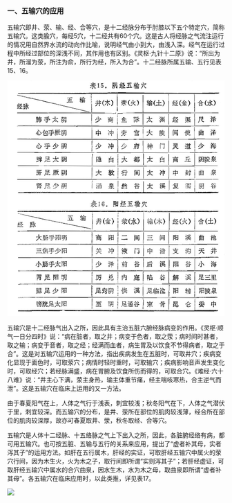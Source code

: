 ### 一、五输穴的应用

五输穴即井、荥、输、经、合等穴，是十二经脉分布于肘膝以下五个特定穴，简称五输穴。这类腧穴，每经5穴，十二经共有60个穴。这是古人将经脉之气流注运行的情况用自然界水流的动向作比喻，说明经气由小到大，由浅入深。经气在运行过程中所经过部位的深浅不同，其作用也有区别。《灵枢·九针十二原》说：“所出为井，所溜为荥，所注为俞，所行为经，所入为合”。十二经脉所属五输、五行见表15、16。

![](./img/表15、16.jpg)

五输穴是十二经脉气出入之所，因此具有主治五脏六腑经脉病变的作用。《灵枢·顺气一日分四时》说：“病在脏者，取之井；病变于色者，取之荥；病时间时甚者，取之输；病变于音者，取之经；经满而血者，病生胃及以饮食不节得病者，取之于合”。这是对五输穴运用的一种方法，指出疾病发生在五脏时，可取井穴；疾病变化显现于面色时，可取荥穴；病情时轻时重时，可取输穴；疾病影响音声发生变化时，可取经穴；若经脉满盛，病在胃腑及饮食所伤而得的，可取合穴。《难经·六十八难》说：“井主心下满，荥主身热，输主体重节痛，经主喘咳寒热，合主逆气而泄”。这是五输穴在临床上运用的又一方法。

由于春夏阳气在上，人体之气行于浅表，刺宜较浅；秋冬阳气在下，人体之气潜伏于里，刺宜较深。而五输穴的分布，是井、荥所在部位的肌肉较浅薄，经合所在部位的肌肉较深厚，故亦可春夏取井、荥，秋冬取经、合等穴。

五输穴是人体十二经脉、十五络脉之气上下出入之所，因此，各脏腑经络有病，都可用五输穴。也可按五脏、五输与五行的关系来应用，提出了“虚者补其母，实者泻其子”的运用方法。如肝在五行属木，肝经的实证，可取肝经五输穴中属火的荥穴行间，因为木生火，火为木之子，取行间即所谓“实则泻其子”；若肝经虚证，可取肝经五输穴中属水的合穴曲泉，因水生木，水为木之母，取曲泉即所谓“虚者补其母”。各五输穴在临床应用时，以此类推，详见表17。

![](./img/表17.jpg)
